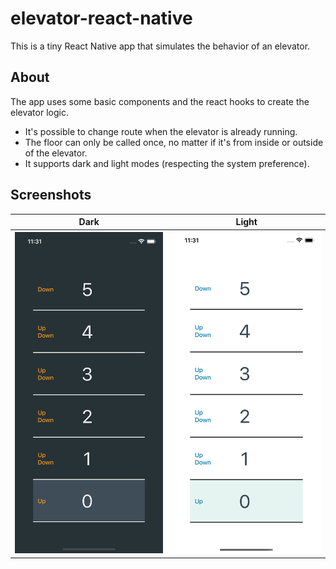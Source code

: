 # elevator-react-native

This is a tiny React Native app that simulates the behavior of an elevator.

## About

The app uses some basic components and the react hooks to create the elevator logic.

- It's possible to change route when the elevator is already running.
- The floor can only be called once, no matter if it's from inside or outside of the elevator.
- It supports dark and light modes (respecting the system preference).

## Screenshots

| Dark                                                         | Light                                                         |
| ------------------------------------------------------------ | ------------------------------------------------------------- |
| ![Screenshot of the app in dark mode](/screenshots/dark.png) | ![Screenshot of the app in dark mode](/screenshots/light.png) |
